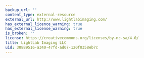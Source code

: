 ```yaml
---
backup_url: ''
content_type: external-resource
external_url: http://www.lightlabimaging.com/
has_external_licence_warning: true
has_external_license_warning: true
is_broken: ''
license: https://creativecommons.org/licenses/by-nc-sa/4.0/
title: LightLab Imaging LLC
uid: 30889516-a340-47fd-ad07-120f0358eb7c
---
```

